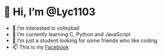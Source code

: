 # 👋 Hi, I’m @Lyc1103
- 👀 I’m interested in volleyball
- 🌱 I’m currently learning C, Python and JavaScript
- 💞️ I’m just a student looking for some friends who like coding
- 📫 This is my <a href = "https://www.facebook.com/steven.lin.1232/">Facebook</a>
